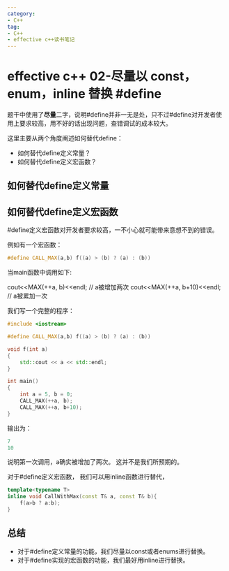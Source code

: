 ```yaml
---
category: 
- C++
tag:
- C++
- effective c++读书笔记
---
```


# effective c++ 02-尽量以 const，enum，inline 替换 #define

题干中使用了**尽量**二字，说明#define并非一无是处，只不过#define对开发者使用上要求较高，用不好的话出现问题，查错调试的成本较大。

这里主要从两个角度阐述如何替代define：
- 如何替代define定义常量？
- 如何替代define定义宏函数？

## 如何替代define定义常量



## 如何替代define定义宏函数

#define定义宏函数对开发者要求较高，一不小心就可能带来意想不到的错误。

例如有一个宏函数：
```cpp
#define CALL_MAX(a,b) f((a) > (b) ? (a) : (b))
```
当main函数中调用如下:

cout<<MAX(++a, b)<<endl;              // a被增加两次
cout<<MAX(++a, b+10)<<endl;           // a被累加一次

我们写一个完整的程序：
```cpp
#include <iostream>

#define CALL_MAX(a,b) f((a) > (b) ? (a) : (b))

void f(int a)
{
    std::cout << a << std::endl;
}

int main()
{
    int a = 5, b = 0;
    CALL_MAX(++a, b);
    CALL_MAX(++a, b+10);
}
```

输出为：
```cpp
7
10
```
说明第一次调用，a确实被增加了两次。 这并不是我们所预期的。


对于#define定义宏函数， 我们可以用inline函数进行替代，
```cpp
template<typename T>
inline void CallWithMax(const T& a, const T& b){
    f(a>b ? a:b);
}
```


## 总结
- 对于#define定义常量的功能，我们尽量以const或者enums进行替换。
- 对于#define实现的宏函数的功能，我们最好用inline进行替换。